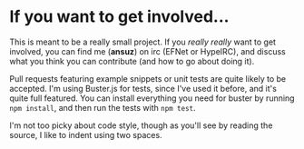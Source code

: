 # If you want to get involved...

This is meant to be a really small project. If you *really really* want to get involved, you can find me (**ansuz**) on irc (EFNet or HypeIRC), and discuss what you think you can contribute (and how to go about doing it).

Pull requests featuring example snippets or unit tests are quite likely to be accepted. I'm using Buster.js for tests, since I've used it before, and it's quite full featured. You can install everything you need for buster by running `npm install`, and then run the tests with `npm test`.

I'm not too picky about code style, though as you'll see by reading the source, I like to indent using two spaces.
